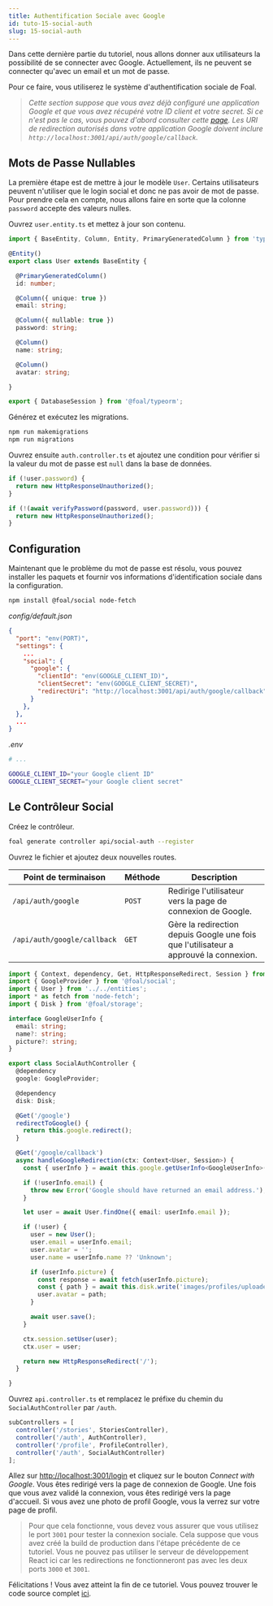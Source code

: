 ```yaml
---
title: Authentification Sociale avec Google
id: tuto-15-social-auth
slug: 15-social-auth
---
```


Dans cette dernière partie du tutoriel, nous allons donner aux utilisateurs la possibilité de se connecter avec Google. Actuellement, ils ne peuvent se connecter qu'avec un email et un mot de passe.

Pour ce faire, vous utiliserez le système d'authentification sociale de Foal.

> *Cette section suppose que vous avez déjà configuré une application Google et que vous avez récupéré votre ID client et votre secret. Si ce n'est pas le cas, vous pouvez d'abord consulter cette [page](../../authentication-and-access-control/social-auth.md). Les URI de redirection autorisés dans votre application Google doivent inclure `http://localhost:3001/api/auth/google/callback`.*

## Mots de Passe Nullables

La première étape est de mettre à jour le modèle `User`. Certains utilisateurs peuvent n'utiliser que le login social et donc ne pas avoir de mot de passe. Pour prendre cela en compte, nous allons faire en sorte que la colonne `password` accepte des valeurs nulles.

Ouvrez `user.entity.ts` et mettez à jour son contenu.

```typescript
import { BaseEntity, Column, Entity, PrimaryGeneratedColumn } from 'typeorm';

@Entity()
export class User extends BaseEntity {

  @PrimaryGeneratedColumn()
  id: number;

  @Column({ unique: true })
  email: string;

  @Column({ nullable: true })
  password: string;

  @Column()
  name: string;

  @Column()
  avatar: string;

}

export { DatabaseSession } from '@foal/typeorm';
```

Générez et exécutez les migrations.

```bash
npm run makemigrations
npm run migrations
```

Ouvrez ensuite `auth.controller.ts` et ajoutez une condition pour vérifier si la valeur du mot de passe est `null` dans la base de données.

```typescript
if (!user.password) {
  return new HttpResponseUnauthorized();
}

if (!(await verifyPassword(password, user.password))) {
  return new HttpResponseUnauthorized();
}
```

## Configuration

Maintenant que le problème du mot de passe est résolu, vous pouvez installer les paquets et fournir vos informations d'identification sociale dans la configuration.

```bash
npm install @foal/social node-fetch
```

*config/default.json*
```json
{
  "port": "env(PORT)",
  "settings": {
    ...
    "social": {
      "google": {
        "clientId": "env(GOOGLE_CLIENT_ID)",
        "clientSecret": "env(GOOGLE_CLIENT_SECRET)",
        "redirectUri": "http://localhost:3001/api/auth/google/callback"
      }
    },
  },
  ...
}
```

*.env*
```bash
# ...

GOOGLE_CLIENT_ID="your Google client ID"
GOOGLE_CLIENT_SECRET="your Google client secret"
```

## Le Contrôleur Social

Créez le contrôleur.

```bash
foal generate controller api/social-auth --register
```

Ouvrez le fichier et ajoutez deux nouvelles routes.

| Point de terminaison | Méthode | Description |
| --- | --- | --- |
| `/api/auth/google` | `POST` | Redirige l'utilisateur vers la page de connexion de Google. |
| `/api/auth/google/callback` | `GET` | Gère la redirection depuis Google une fois que l'utilisateur a approuvé la connexion. |

```typescript
import { Context, dependency, Get, HttpResponseRedirect, Session } from '@foal/core';
import { GoogleProvider } from '@foal/social';
import { User } from '../../entities';
import * as fetch from 'node-fetch';
import { Disk } from '@foal/storage';

interface GoogleUserInfo {
  email: string;
  name?: string;
  picture?: string;
}

export class SocialAuthController {
  @dependency
  google: GoogleProvider;

  @dependency
  disk: Disk;

  @Get('/google')
  redirectToGoogle() {
    return this.google.redirect();
  }

  @Get('/google/callback')
  async handleGoogleRedirection(ctx: Context<User, Session>) {
    const { userInfo } = await this.google.getUserInfo<GoogleUserInfo>(ctx);

    if (!userInfo.email) {
      throw new Error('Google should have returned an email address.');
    }

    let user = await User.findOne({ email: userInfo.email });

    if (!user) {
      user = new User();
      user.email = userInfo.email;
      user.avatar = '';
      user.name = userInfo.name ?? 'Unknown';

      if (userInfo.picture) {
        const response = await fetch(userInfo.picture);
        const { path } = await this.disk.write('images/profiles/uploaded', response.body)
        user.avatar = path;
      }

      await user.save();
    }

    ctx.session.setUser(user);
    ctx.user = user;

    return new HttpResponseRedirect('/');
  }

}

```

Ouvrez `api.controller.ts` et remplacez le préfixe du chemin du `SocialAuthController` par `/auth`.

```typescript
subControllers = [
  controller('/stories', StoriesController),
  controller('/auth', AuthController),
  controller('/profile', ProfileController),
  controller('/auth', SocialAuthController)
];
```

Allez sur [http://localhost:3001/login](http://localhost:3001/login) et cliquez sur le bouton *Connect with Google*. Vous êtes redirigé vers la page de connexion de Google. Une fois que vous avez validé la connexion, vous êtes redirigé vers la page d'accueil. Si vous avez une photo de profil Google, vous la verrez sur votre page de profil.

> Pour que cela fonctionne, vous devez vous assurer que vous utilisez le port `3001` pour tester la connexion sociale. Cela suppose que vous avez créé la build de production dans l'étape précédente de ce tutoriel. Vous ne pouvez pas utiliser le serveur de développement React ici car les redirections ne fonctionneront pas avec les deux ports `3000` et `3001`. 

Félicitations ! Vous avez atteint la fin de ce tutoriel. Vous pouvez trouver le code source complet [ici](./assets/tutorial-foal-react.zip).
